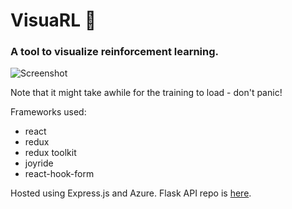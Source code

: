 # VisuaRL 🤖
### A tool to visualize reinforcement learning.

![Screenshot](https://user-images.githubusercontent.com/9282846/137101121-65383964-eb92-4404-a95e-97f16a8ee026.png)



Note that it might take awhile for the training to load - don't panic!

Frameworks used:
- react
- redux
- redux toolkit
- joyride
- react-hook-form

Hosted using Express.js and Azure. Flask API repo is [here](https://github.com/VisuaRL/VisuaRL-api).
